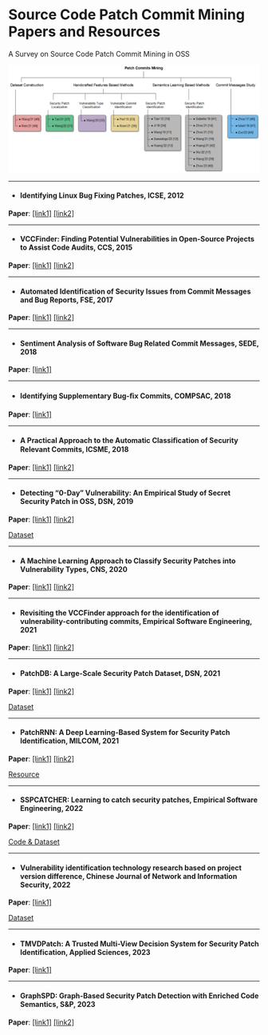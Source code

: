 # Source Code Patch Commit Mining Papers and Resources
A Survey on Source Code Patch Commit Mining in OSS

![Overview](https://github.com/fzuo/Patch-Commits-Study/blob/master/figs/overview.png "An overview and taxonomy of the related papers")

-------------------

- #### Identifying Linux Bug Fixing Patches, ICSE, 2012

**Paper**: [[link1]](http://www.mysmu.edu/faculty/davidlo/papers/icse12-patch.pdf) [[link2]](https://ieeexplore.ieee.org/document/6227176)

-------------------

- #### VCCFinder: Finding Potential Vulnerabilities in Open-Source Projects to Assist Code Audits, CCS, 2015

**Paper**: [[link1]](http://saschafahl.de/static/paper/vccfinder2015.pdf) [[link2]](https://dl.acm.org/doi/10.1145/2810103.2813604)

-------------------

- #### Automated Identification of Security Issues from Commit Messages and Bug Reports, FSE, 2017

**Paper**: [[link1]](https://asankhaya.github.io/pdf/automated-identification-of-security-issues-from-commit-messages-and-bug-reports.pdf) [[link2]](https://dl.acm.org/doi/10.1145/3106237.3117771)

-------------------

- #### Sentiment Analysis of Software Bug Related Commit Messages, SEDE, 2018

**Paper**: [[link1]](https://www2.cose.isu.edu/~minhazzibran/resources/MyPapers/SentimentBug_SEDE2018.pdf)

-------------------

- #### Identifying Supplementary Bug-ﬁx Commits, COMPSAC, 2018

**Paper**: [[link1]](https://ieeexplore.ieee.org/abstract/document/8377655)

-------------------

- #### A Practical Approach to the Automatic Classiﬁcation of Security Relevant Commits, ICSME, 2018

**Paper**: [[link1]](https://info.computer.org/csdl/proceedings-article/icsme/2018/787000a579/17D45VW8bqq) [[link2]](https://ieeexplore.ieee.org/abstract/document/8530068)

-------------------

- #### Detecting “0-Day” Vulnerability: An Empirical Study of Secret Security Patch in OSS, DSN, 2019

**Paper**: [[link1]](https://csis.gmu.edu/ksun/publications/secretpatch-dsn19.pdf) [[link2]](https://ieeexplore.ieee.org/document/8809499)

[Dataset](https://github.com/SecretPatch/Dataset)

-------------------

- #### A Machine Learning Approach to Classify Security Patches into Vulnerability Types, CNS, 2020

**Paper**: [[link1]](https://csis.gmu.edu/ksun/publications/CNS20_PatchByType.pdf) [[link2]](https://ieeexplore.ieee.org/document/9162237)

-------------------

- #### Revisiting the VCCFinder approach for the identification of vulnerability-contributing commits, Empirical Software Engineering, 2021

**Paper**: [[link1]](https://link.springer.com/article/10.1007/s10664-021-09944-w) [[link2]](https://espace2.etsmtl.ca/id/eprint/25872/1/Moha-N-2021-25872.pdf)

-------------------

- #### PatchDB: A Large-Scale Security Patch Dataset, DSN, 2021

**Paper**: [[link1]](https://ieeexplore.ieee.org/document/9505097) [[link2]](https://csis.gmu.edu/ksun/publications/dsn21_PatchDB.pdf)

[Dataset](https://github.com/SunLab-GMU/PatchDB)

-------------------

- #### PatchRNN: A Deep Learning-Based System for Security Patch Identification, MILCOM, 2021

**Paper**: [[link1]](https://arxiv.org/abs/2108.03358) [[link2]](https://ieeexplore.ieee.org/document/9652940)

[Resource](https://github.com/shuwang127/PatchRNN-demo)

-------------------

- #### SSPCATCHER: Learning to catch security patches, Empirical Software Engineering, 2022

**Paper**: [[link1]](https://jacquesklein2302.github.io/papers/2022-EMSE-Arthur-SSPCatcher.pdf) [[link2]](https://link.springer.com/article/10.1007/s10664-022-10168-9)

[Code & Dataset](https://github.com/vulnCatcher/vulnCatcher)

-------------------

- #### Vulnerability identification technology research based on project version difference, Chinese Journal of Network and Information Security, 2022

**Paper**: [[link1]](http://www.infocomm-journal.com/cjnis/article/2022/2096-109X/2096-109X-8-1-00052.shtml)

[Dataset](https://github.com/das-lab/VpatchFinder)

-------------------

- #### TMVDPatch: A Trusted Multi-View Decision System for Security Patch Identification, Applied Sciences, 2023

**Paper**: [[link1]](https://www.mdpi.com/2076-3417/13/6/3938)

-------------------

- #### GraphSPD: Graph-Based Security Patch Detection with Enriched Code Semantics, S&P, 2023

**Paper**: [[link1]](https://csis.gmu.edu/ksun/publications/SP23_GraphSPD.pdf) [[link2]](https://www.computer.org/csdl/proceedings-article/sp/2023/933600a604/1He7Yp9S7ni)
